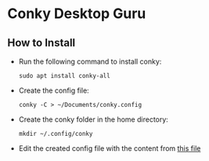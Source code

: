 # Conky Desktop Guru
## How to Install
   - Run the following command to install conky:

         sudo apt install conky-all
   - Create the config file:
   
         conky -C > ~/Documents/conky.config
   - Create the conky folder in the home directory:
  
         mkdir ~/.config/conky
   - Edit the created config file with the content from [this file](https://github.com/moabdrabou/Conky_Desktop_Guru/blob/main/conky.config)

